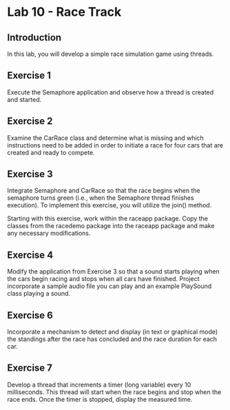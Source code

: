 # Lab 10 - Race Track

## Introduction
In this lab, you will develop a simple race simulation game using threads.

## Exercise 1
Execute the Semaphore application and observe how a thread is created and started.

## Exercise 2
Examine the CarRace class and determine what is missing and which instructions need to be added in order to initiate a race for four cars that are created and ready to compete.

## Exercise 3
Integrate Semaphore and CarRace so that the race begins when the semaphore turns green (i.e., when the Semaphore thread finishes execution). To implement this exercise, you will utilize the join() method.

Starting with this exercise, work within the raceapp package. Copy the classes from the racedemo package into the raceapp package and make any necessary modifications.

## Exercise 4
Modify the application from Exercise 3 so that a sound starts playing when the cars begin racing and stops when all cars have finished. Project incorporate a sample audio file you can play and an example PlaySound class playing a sound.

## Exercise 6
Incorporate a mechanism to detect and display (in text or graphical mode) the standings after the race has concluded and the race duration for each car.

## Exercise 7
Develop a thread that increments a timer (long variable) every 10 milliseconds. This thread will start when the race begins and stop when the race ends. Once the timer is stopped, display the measured time.





